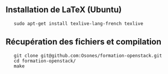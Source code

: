 Installation de LaTeX (Ubuntu)
------------------------------

       sudo apt-get install texlive-lang-french texlive


Récupération des fichiers et compilation
----------------------------------------

       git clone git@github.com:Osones/formation-openstack.git
       cd formation-openstack/
       make


